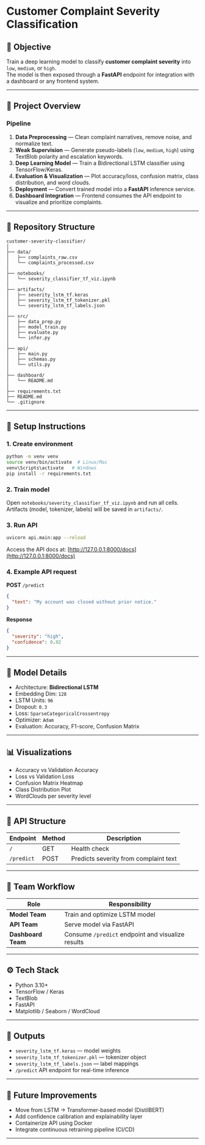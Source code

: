 # Customer Complaint Severity Classification

## 🎯 Objective
Train a deep learning model to classify **customer complaint severity** into `low`, `medium`, or `high`.  
The model is then exposed through a **FastAPI** endpoint for integration with a dashboard or any frontend system.

---

## 🧠 Project Overview

### Pipeline
1. **Data Preprocessing** — Clean complaint narratives, remove noise, and normalize text.  
2. **Weak Supervision** — Generate pseudo-labels (`low`, `medium`, `high`) using TextBlob polarity and escalation keywords.  
3. **Deep Learning Model** — Train a Bidirectional LSTM classifier using TensorFlow/Keras.  
4. **Evaluation & Visualization** — Plot accuracy/loss, confusion matrix, class distribution, and word clouds.  
5. **Deployment** — Convert trained model into a **FastAPI** inference service.  
6. **Dashboard Integration** — Frontend consumes the API endpoint to visualize and prioritize complaints.

---

## 🧩 Repository Structure

```
customer-severity-classifier/
│
├── data/
│   ├── complaints_raw.csv
│   └── complaints_processed.csv
│
├── notebooks/
│   └── severity_classifier_tf_viz.ipynb
│
├── artifacts/
│   ├── severity_lstm_tf.keras
│   ├── severity_lstm_tf_tokenizer.pkl
│   └── severity_lstm_tf_labels.json
│
├── src/
│   ├── data_prep.py
│   ├── model_train.py
│   ├── evaluate.py
│   └── infer.py
│
├── api/
│   ├── main.py
│   ├── schemas.py
│   └── utils.py
│
├── dashboard/
│   └── README.md
│
├── requirements.txt
├── README.md
└── .gitignore
```

---

## 🚀 Setup Instructions

### 1. Create environment
```bash
python -m venv venv
source venv/bin/activate  # Linux/Mac
venv\Scripts\activate   # Windows
pip install -r requirements.txt
```

### 2. Train model
Open `notebooks/severity_classifier_tf_viz.ipynb` and run all cells.  
Artifacts (model, tokenizer, labels) will be saved in `artifacts/`.

### 3. Run API
```bash
uvicorn api.main:app --reload
```
Access the API docs at: [http://127.0.0.1:8000/docs](http://127.0.0.1:8000/docs)

### 4. Example API request
**POST** `/predict`
```json
{
  "text": "My account was closed without prior notice."
}
```

**Response**
```json
{
  "severity": "high",
  "confidence": 0.92
}
```

---

## 🧮 Model Details
- Architecture: **Bidirectional LSTM**
- Embedding Dim: `128`
- LSTM Units: `96`
- Dropout: `0.3`
- Loss: `SparseCategoricalCrossentropy`
- Optimizer: `Adam`
- Evaluation: Accuracy, F1-score, Confusion Matrix

---

## 📊 Visualizations
- Accuracy vs Validation Accuracy  
- Loss vs Validation Loss  
- Confusion Matrix Heatmap  
- Class Distribution Plot  
- WordClouds per severity level

---

## 🧠 API Structure

| Endpoint | Method | Description |
|-----------|---------|-------------|
| `/` | GET | Health check |
| `/predict` | POST | Predicts severity from complaint text |

---

## 👥 Team Workflow

| Role | Responsibility |
|------|----------------|
| **Model Team** | Train and optimize LSTM model |
| **API Team** | Serve model via FastAPI |
| **Dashboard Team** | Consume `/predict` endpoint and visualize results |

---

## ⚙️ Tech Stack
- Python 3.10+  
- TensorFlow / Keras  
- TextBlob  
- FastAPI  
- Matplotlib / Seaborn / WordCloud  

---

## 📁 Outputs
- `severity_lstm_tf.keras` — model weights  
- `severity_lstm_tf_tokenizer.pkl` — tokenizer object  
- `severity_lstm_tf_labels.json` — label mappings  
- `/predict` API endpoint for real-time inference

---

## 🧩 Future Improvements
- Move from LSTM → Transformer-based model (DistilBERT)  
- Add confidence calibration and explainability layer  
- Containerize API using Docker  
- Integrate continuous retraining pipeline (CI/CD)

---